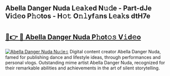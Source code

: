 ## Abella Danger Nuda L𝚎a𝚔ed N𝚞𝚍e - Part-dJe Vi𝚍𝚎o P𝚑𝚘tos - H𝚘𝚝 O𝚗𝚕yf𝚊ns L𝚎a𝚔s dtH7e

# <h2><a href="http://kf5bq1.oniu.top/?m=Abella+Danger+Nuda">🔗👉 🔴 Abella Danger Nuda P𝚑ot𝚘𝚜 V𝚒d𝚎o</a></h2>

[![Abella Danger Nuda Nu𝚍e𝚜](https://i.imgur.com/0qMVB7G.gif)](http://kf5bq1.oniu.top/?m=Abella+Danger+Nuda)
Digital content creator Abella Danger Nuda, famed for publishing dance and lifestyle ideas, through performances and personal vlogs. Outstanding mime artist Abella Danger Nuda, recognized for their remarkable abilities and achievements in the art of silent storytelling.  
